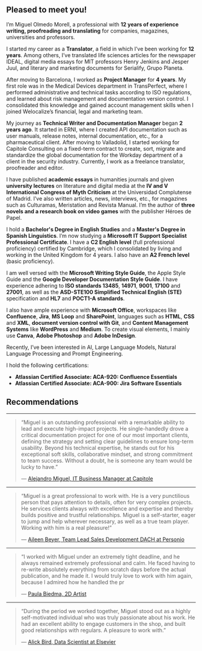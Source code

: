 ## Pleased to meet you!

I’m Miguel Olmedo Morell, a professional with **12 years of experience writing, proofreading and translating** for companies, magazines, universities and professors.

I started my career as a **Translator**, a field in which I’ve been working for **12 years**. Among others, I’ve translated life sciences articles for the newspaper IDEAL, digital media essays for MIT professors Henry Jenkins and Jesper Juul, and literary and marketing documents for Serialify, Grupo Planeta.

After moving to Barcelona, I worked as **Project Manager** for **4 years**. My first role was in the Medical Devices department in TransPerfect, where I performed administrative and technical tasks according to ISO regulations, and learned about risk management and documentation version control. I consolidated this knowledge and gained account management skills when I joined Welocalize’s financial, legal and marketing team.

My journey as **Technical Writer and Documentation Manager** began **2 years ago**. It started in ERNI, where I created API documentation such as user manuals, release notes, internal documentation, etc., for a pharmaceutical client. After moving to Valladolid, I started working for Capitole Consulting on a fixed-term contract to create, sort, migrate and standardize the global documentation for the Workday department of a client in the security industry. Currently, I work as a freelance translator, proofreader and editor.

I have published **academic essays** in humanities journals and given **university lectures** on literature and digital media at the **IV and V International Congress of Myth Criticism** at the Universidad Complutense of Madrid. I’ve also written articles, news, interviews, etc., for magazines such as Culturamas, Meristation and Revista Manual. I’m the author of **three novels and a research book on video games** with the publisher Héroes de Papel.

I hold a **Bachelor's Degree in English Studies** and a **Master's Degree in Spanish Linguistics**. I’m now studying a **Microsoft IT Support Specialist Professional Certificate**. I have a **C2 English level** (full professional proficiency) certified by Cambridge, which I consolidated by living and working in the United Kingdom for 4 years. I also have an **A2 French level** (basic proficiency).

I am well versed with the **Microsoft Writing Style Guide**, the Apple Style Guide and the **Google Developer Documentation Style Guide**. I have experience adhering to **ISO standards 13485**, **14971**, **9001**, **17100** and **27001**, as well as the **ASD-STE100 Simplified Technical English (STE)** specification and **HL7** and **POCT1-A standards**.

I also have ample experience with **Microsoft Office**, workspaces like **Confluence**, **Jira**, **MS Loop** and **SharePoint**, languages such as **HTML**, **CSS** and **XML**, **document version control with Git**, and **Content Management Systems** like **WordPress** and **Medium**. To create visual elements, I mainly use **Canva**, **Adobe Photoshop** and **Adobe InDesign**.

Recently, I’ve been interested in AI, Large Language Models, Natural Language Processing and Prompt Engineering.

I hold the following certifications:

- **Atlassian Certified Associate: ACA-920: Confluence Essentials**
- **Atlassian Certified Associate: ACA-900: Jira Software Essentials**


## Recommendations
---
> “Miguel is an outstanding professional with a remarkable ability to lead and execute high-impact projects. He single-handedly drove a critical documentation project for one of our most important clients, defining the strategy and setting clear guidelines to ensure long-term usability. Beyond his technical expertise, he stands out for his exceptional soft skills, collaborative mindset, and strong commitment to team success. Without a doubt, he is someone any team would be lucky to have.”
>
> — [Alejandro Miguel, IT Business Manager at Capitole](https://www.linkedin.com/in/miguel-olmedo-morell/details/recommendations/?detailScreenTabIndex=0)

---
> “Miguel is a great professional to work with. He is a very punctilious person that pays attention to details, often for very complex projects. He services clients always with excellence and expertise and thereby builds positive and trustful relationships. Miguel is a self-starter, eager to jump and help wherever necessary, as well as a true team player. Working with him is a real pleasure!”
>
> — [Aileen Beyer, Team Lead Sales Development DACH at Personio](https://www.linkedin.com/in/miguel-olmedo-morell/details/recommendations/?detailScreenTabIndex=0)

---
> “I worked with Miguel under an extremely tight deadline, and he always remained extremely professional
and calm. He faced having to re-write absolutely everything from scratch days before the actual publication, and he made it. I would truly love to work with him again, because I admired how he handled the pr
>
> — [Paula Biedma, 2D Artist](https://www.linkedin.com/in/miguel-olmedo-morell/details/recommendations/?detailScreenTabIndex=0)

---
> “During the period we worked together, Miguel stood out as a highly self-motivated individual who was truly passionate about his work. He had an excellent ability to engage customers in the shop, and built good relationships with regulars. A pleasure to work with.”
>
> — [Alick Bird, Data Scientist at Elsevier](https://www.linkedin.com/in/miguel-olmedo-morell/details/recommendations/?detailScreenTabIndex=0)
